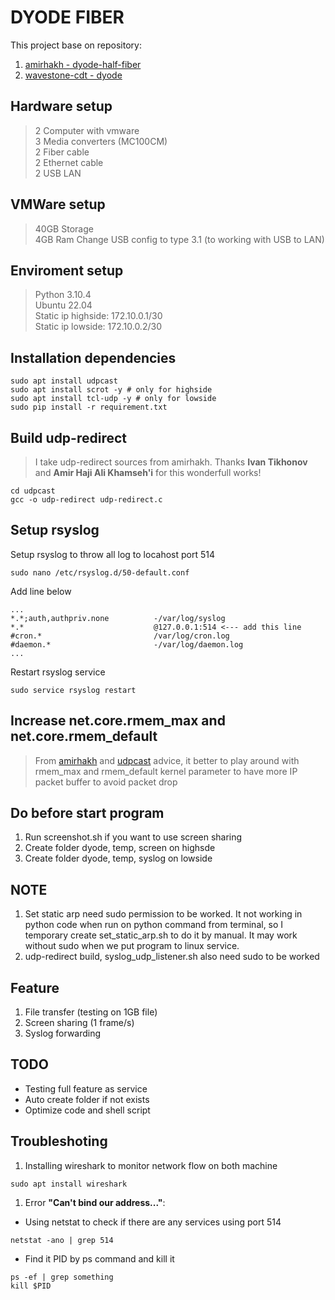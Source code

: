 # **DYODE FIBER**

This project base on repository: 
1. [amirhakh - dyode-half-fiber](https://github.com/amirhakh/data-diode/tree/master/dyode-half-fiber)
2. [wavestone-cdt - dyode](https://github.com/wavestone-cdt/dyode/tree/master/DYODE%20v1%20(full))


## **Hardware setup**
> 2 Computer with vmware\
> 3 Media converters (MC100CM)\
> 2 Fiber cable\
> 2 Ethernet cable\
> 2 USB LAN

## **VMWare setup**
> 40GB Storage \
> 4GB Ram
> Change USB config to type 3.1 (to working with USB to LAN)

## **Enviroment setup**
> Python 3.10.4 \
> Ubuntu 22.04 \
> Static ip highside: 172.10.0.1/30 \
> Static ip lowside: 172.10.0.2/30

## **Installation dependencies**
```shell
sudo apt install udpcast
sudo apt install scrot -y # only for highside
sudo apt install tcl-udp -y # only for lowside
sudo pip install -r requirement.txt
```

## **Build udp-redirect**
> I take udp-redirect sources from amirhakh. Thanks **Ivan Tikhonov** and **Amir Haji Ali Khamseh'i** for this wonderfull works!
```shell
cd udpcast
gcc -o udp-redirect udp-redirect.c
```

## **Setup rsyslog**
Setup rsyslog to throw all log to locahost port 514
```shell
sudo nano /etc/rsyslog.d/50-default.conf
```

Add line below

```nano
...
*.*;auth,authpriv.none          -/var/log/syslog
*.*                             @127.0.0.1:514 <--- add this line
#cron.*                         /var/log/cron.log
#daemon.*                       -/var/log/daemon.log
...
```

Restart rsyslog service
```shell
sudo service rsyslog restart
```

## **Increase net.core.rmem_max and net.core.rmem_default**
> From [amirhakh](https://github.com/amirhakh/data-diode/blob/master/dyode-half-fiber/README.md) and [udpcast](http://www.udpcast.linux.lu/cmd.html) advice, it better to play around with rmem_max and rmem_default kernel parameter to have more IP packet buffer to avoid packet drop

## **Do before start program**
1. Run screenshot.sh if you want to use screen sharing
2. Create folder dyode, temp, screen on highsde
3. Create folder dyode, temp, syslog on lowside

## **NOTE**
1. Set static arp need sudo permission to be worked. It not working in python code when run on python command from terminal, so I temporary create set_static_arp.sh to do it by manual. It may work without sudo when we put program to linux service.
2. udp-redirect build, syslog_udp_listener.sh also need sudo to be worked
## **Feature**
1. File transfer (testing on 1GB file)
2. Screen sharing (1 frame/s)
3. Syslog forwarding

## **TODO**
- Testing full feature as service
- Auto create folder if not exists
- Optimize code and shell script

## **Troubleshoting**
1. Installing wireshark to monitor network flow on both machine
```shell
sudo apt install wireshark
```

1. Error **"Can't bind our address..."**:
- Using netstat to check if there are any services using port 514
```shell
netstat -ano | grep 514
```
- Find it PID by ps command and kill it
```shell
ps -ef | grep something
kill $PID
```